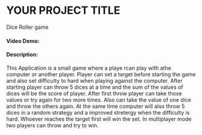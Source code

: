 # YOUR PROJECT TITLE
Dice Roller game

#### Video Demo:  <URL HERE>

#### Description:
This Application is a small game where a playe rcan play with athe computer or another player.
Player can set a target before starting the game and also set difficulty to hard when playing against the computer.
After starting player can throw 5 dices at a time and the sum of the values of dices will be the score of player.
After first throw player can take those values or try again for two more times. Also can take the value of one dice and throw the others again. 
At the same time computer will also throw 5 dices in a random strategy and a improved stretergy when the difficulty is hard.
Whoever reaches the target first will win the set.
In multiplayer mode two players can throw and try to win.
